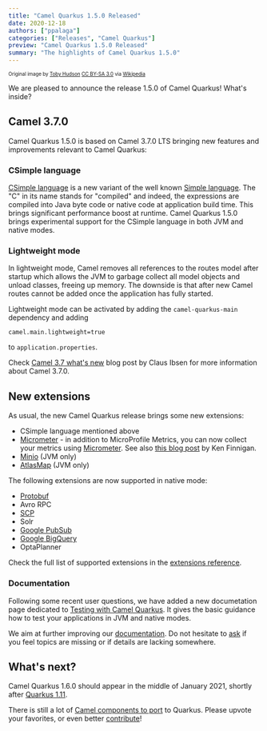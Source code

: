 ```yaml
---
title: "Camel Quarkus 1.5.0 Released"
date: 2020-12-18
authors: ["ppalaga"]
categories: ["Releases", "Camel Quarkus"]
preview: "Camel Quarkus 1.5.0 Released"
summary: "The highlights of Camel Quarkus 1.5.0"
---
```


<sub><sup>Original image by <a href="https://commons.wikimedia.org/wiki/User:99of9">Toby Hudson</a> <a href="https://creativecommons.org/licenses/by-sa/3.0">CC BY-SA 3.0</a> via <a href="https://en.wikipedia.org/wiki/Camel_racing#/media/File:CamelRacingCamelCup2009Heat.JPG">Wikipedia</a></sup></sub>

We are pleased to announce the release 1.5.0 of Camel Quarkus! What's inside?

## Camel 3.7.0

Camel Quarkus 1.5.0 is based on Camel 3.7.0 LTS bringing new features and improvements relevant to Camel Quarkus:

### CSimple language

[CSimple language](/components/next/languages/csimple-language.html) is a new variant of the well known [Simple language](/components/next/languages/simple-language.html). The "C" in its name stands for "compiled" and indeed, the expressions are compiled into Java byte code or native code at application build time. This brings significant performance boost at runtime. Camel Quarkus 1.5.0 brings experimental support for the CSimple language in both JVM and native modes.

### Lightweight mode

In lightweight mode, Camel removes all references to the routes model after startup which allows the JVM to garbage collect all model objects and unload classes, freeing up memory. The downside is that after new Camel routes cannot be added once the application has fully started.

Lightweight mode can be activated by adding the `camel-quarkus-main` dependency and adding

```
camel.main.lightweight=true
```

to `application.properties`.

Check [Camel 3.7 what's new](/blog/2020/12/Camel37-Whatsnew/) blog post by Claus Ibsen for more information about Camel 3.7.0.

## New extensions

As usual, the new Camel Quarkus release brings some new extensions:

* CSimple language mentioned above
* [Micrometer](/camel-quarkus/next/reference/extensions/micrometer.html) - in addition to MicroProfile Metrics, you can now collect your metrics using [Micrometer](https://micrometer.io/). See also [this blog post](https://quarkus.io/blog/micrometer-metrics/) by Ken Finnigan.
* [Minio](/camel-quarkus/next/reference/extensions/minio.html) (JVM only)
* [AtlasMap](/camel-quarkus/next/reference/extensions/atlasmap.html) (JVM only)

The following extensions are now supported in native mode:

* [Protobuf](/camel-quarkus/next/reference/extensions/protobuf.html)
* Avro RPC
* [SCP](/camel-quarkus/next/reference/extensions/jsch.html)
* Solr
* [Google PubSub](/camel-quarkus/next/reference/extensions/google-pubsub.html)
* [Google BigQuery](/camel-quarkus/next/reference/extensions/google-bigquery.html)
* OptaPlanner

Check the full list of supported extensions in the [extensions reference](/camel-quarkus/next/reference/index.html).

### Documentation

Following some recent user questions, we have added a new documetation page dedicated to [Testing with Camel Quarkus](/camel-quarkus/next/user-guide/testing.html). It gives the basic guidance how to test your applications in JVM and native modes.

We aim at further improving our [documentation](/camel-quarkus/next/index.html). Do not
hesitate to [ask](https://github.com/apache/camel-quarkus/issues/new) if you feel topics are missing or if details are lacking somewhere.

## What's next?

Camel Quarkus 1.6.0 should appear in the middle of January 2021, shortly after [Quarkus 1.11](https://groups.google.com/g/quarkus-platform-coordination/c/gXuyg4w3FPo).

There is still a lot of [Camel components to port](https://github.com/apache/camel-quarkus/issues?q=is%3Aissue+is%3Aopen+label%3Aextension) to Quarkus.
Please upvote your favorites, or even better [contribute](/camel-quarkus/next/contributor-guide/index.html)!
